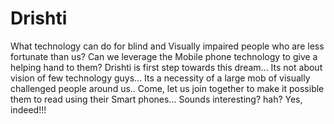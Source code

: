 Drishti
=======

What technology can do for blind and Visually impaired people who are less fortunate than us? Can we leverage the Mobile phone technology to give a helping hand to them? Drishti is first step towards this dream... Its not about vision of few technology guys... Its a necessity of a large mob of visually challenged people around us.. Come, let us join together to make it possible them to read using their Smart phones... Sounds interesting? hah? Yes, indeed!!!
